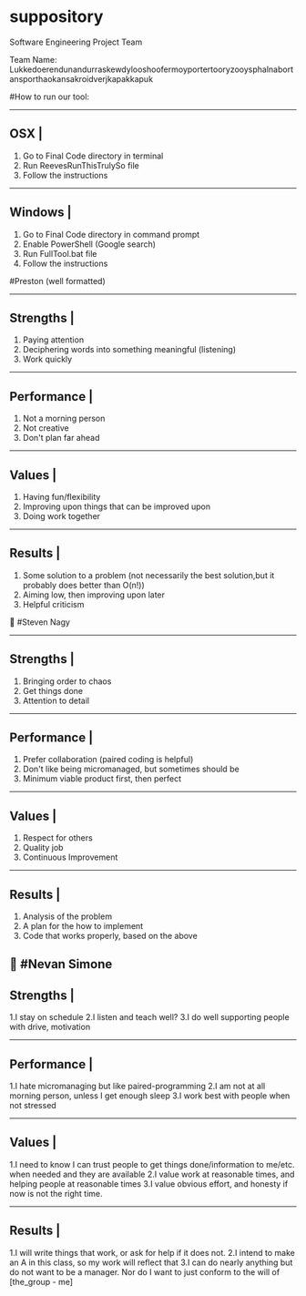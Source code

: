 # suppository
Software Engineering Project Team

Team Name: Lukkedoerendunandurraskewdylooshoofermoyportertooryzooysphalnabortansporthaokansakroidverjkapakkapuk

#How to run our tool:

-----------
OSX       |
-----------
1. Go to Final Code directory in terminal
2. Run ReevesRunThisTrulySo file
3. Follow the instructions

-------------
Windows     |
-------------
1. Go to Final Code directory in command prompt
2. Enable PowerShell (Google search)
3. Run FullTool.bat file
4. Follow the instructions

#Preston (well formatted)

-----------
Strengths |
-----------
1. Paying attention
2. Deciphering words into something meaningful (listening)
3. Work quickly

-------------
Performance |
-------------
1. Not a morning person
2. Not creative
3. Don't plan far ahead

--------
Values |
--------
1. Having fun/flexibility
2. Improving upon things that can be improved upon
3. Doing work together

---------
Results |
---------
1. Some solution to a problem (not necessarily the best solution,but it probably does better than O(n!)) 
2. Aiming low, then improving upon later
3. Helpful criticism


#Steven Nagy

-----------
Strengths |
-----------
1. Bringing order to chaos
2. Get things done
3. Attention to detail

-------------
Performance |
-------------
1. Prefer collaboration (paired coding is helpful)
2. Don't like being micromanaged, but sometimes should be
3. Minimum viable product first, then perfect

--------
Values |
--------
1. Respect for others
2. Quality job
3. Continuous Improvement

---------
Results |
---------
1. Analysis of the problem
2. A plan for the how to implement
3. Code that works properly, based on the above


#Nevan Simone
-----------
Strengths |
-----------
1.I stay on schedule
2.I listen and teach well?
3.I do well supporting people with drive, motivation

-------------
Performance |
-------------
1.I hate micromanaging but like paired-programming
2.I am not at all morning person, unless I get enough sleep
3.I work best with people when not stressed

--------
Values |
--------
1.I need to know I can trust people to get things done/information to me/etc. when needed and they are available
2.I value work at reasonable times, and helping people at reasonable times
3.I value obvious effort, and honesty if now is not the right time.

---------
Results |
---------
1.I will write things that work, or ask for help if it does not.
2.I intend to make an A in this class, so my work will reflect that
3.I can do nearly anything but do not want to be a manager. Nor do I want to just conform to the will of [the_group - me]

